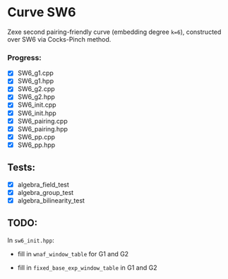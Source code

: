# Curve SW6 
Zexe second pairing-friendly curve (embedding degree `k=6`), constructed over SW6 via Cocks-Pinch method.

### Progress:
- [x] SW6_g1.cpp  
- [x] SW6_g1.hpp  
- [x] SW6_g2.cpp  
- [x] SW6_g2.hpp  
- [x] SW6_init.cpp  
- [x] SW6_init.hpp  
- [x] SW6_pairing.cpp  
- [x] SW6_pairing.hpp  
- [x] SW6_pp.cpp  
- [x] SW6_pp.hpp

## Tests:
- [x] algebra_field_test
- [x] algebra_group_test
- [x] algebra_bilinearity_test

## TODO:
In `sw6_init.hpp`:

* fill in `wnaf_window_table` for G1 and G2 

* fill in `fixed_base_exp_window_table` in G1 and G2

